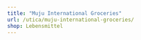 ```yaml
---
title: "Muju International Groceries"
url: /utica/muju-international-groceries/
shop: Lebensmittel
---
```

